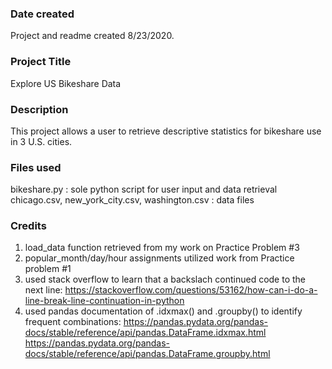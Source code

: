 ### Date created
Project and readme created 8/23/2020.

### Project Title
Explore US Bikeshare Data

### Description
This project allows a user to retrieve descriptive statistics for bikeshare use in 3 U.S. cities.

### Files used
bikeshare.py : sole python script for user input and data retrieval
chicago.csv, new_york_city.csv, washington.csv : data files


### Credits
1. load_data function retrieved from my work on Practice Problem #3
2. popular_month/day/hour assignments utilized work from Practice problem #1
3. used stack overflow to learn that a backslach continued code to the next line:
	https://stackoverflow.com/questions/53162/how-can-i-do-a-line-break-line-continuation-in-python
4. used pandas documentation of .idxmax() and .groupby() to identify frequent combinations:
	https://pandas.pydata.org/pandas-docs/stable/reference/api/pandas.DataFrame.idxmax.html
	https://pandas.pydata.org/pandas-docs/stable/reference/api/pandas.DataFrame.groupby.html
